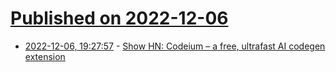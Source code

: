 # [Published on 2022-12-06](index.md)

* [2022-12-06, 19:27:57](https://news.ycombinator.com/item?id=33885676) - [Show HN: Codeium – a free, ultrafast AI codegen extension](https://www.codeium.com/)
